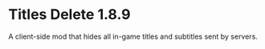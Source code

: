 # Titles Delete 1.8.9

A client-side mod that hides all in-game titles and subtitles sent by servers.
